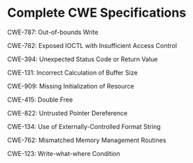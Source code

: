 

# Complete CWE Specifications

CWE-787: Out-of-bounds Write

CWE-782: Exposed IOCTL with Insufficient Access Control

CWE-394: Unexpected Status Code or Return Value

CWE-131: Incorrect Calculation of Buffer Size

CWE-909: Missing Initialization of Resource

CWE-415: Double Free

CWE-822: Untrusted Pointer Dereference

CWE-134: Use of Externally-Controlled Format String

CWE-762: Mismatched Memory Management Routines

CWE-123: Write-what-where Condition